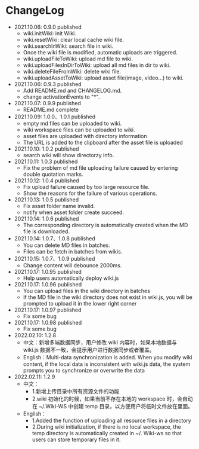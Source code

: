 # ChangeLog

- 2021.10.06: 0.9.0 published
  - wiki.initWiki: init Wiki.
  - wiki.resetWiki: clear local cache wiki file.
  - wiki.searchInWiki: search file in wiki.
  - Once the wiki file is modified, automatic uploads are triggered.
  - wiki.uploadFileToWiki: upload md file to wiki.
  - wiki.uploadFilesInDirToWiki: upload all md files in dir to wiki.
  - wiki.deleteFileFromWiki: delete wiki file.
  - wiki.uploadAssetToWiki: upload asset file(image, video...) to wiki.
- 2021.10.06: 0.9.3 published
  - Add README.md and CHANGELOG.md.
  - change activationEvents to "*".
- 2021.10.07: 0.9.9 published
  - README.md complete
- 2021.10.09: 1.0.0、1.0.1 published
  - empty md files can be uploaded to wiki.
  - wiki workspace files can be uploaded to wiki.
  - asset files are uploaded with directory information 
  - The URL is added to the clipboard after the asset file is uploaded
- 2021.10.10: 1.0.2 published
  - search wiki will show directorzy info.
- 2021.10.11: 1.0.3 published
  - Fix the problem of md file uploading failure caused by entering double quotation marks.
- 2021.10.12: 1.0.4 published
  - Fix upload failure caused by too large resource file.
  - Show the reasons for the failure of various operations.
- 2021.10.13: 1.0.5 published
  - Fix asset folder name invalid.
  - notify when asset folder create succeed.
- 2021.10.14: 1.0.6 published
  - The corresponding directory is automatically created when the MD file is downloaded.
- 2021.10.14: 1.0.7、1.0.8 published
  - You can delete MD files in batches.
  - Files can be fetch in batches from wikis.
- 2021.10.15: 1.0.7、1.0.9 published
  - Change content will debounce 2000ms.
- 2021.10.17: 1.0.95 published
  - Help users automatically deploy wiki.js
- 2021.10.17: 1.0.96 published
  - You can upload files in the wiki directory in batches
  - If the MD file in the wiki directory does not exist in wiki.js, you will be prompted to upload it in the lower right corner
- 2021.10.17: 1.0.97 published
  - Fix some bug
- 2021.10.17: 1.0.98 published
  - Fix some bug
- 2022.02.10: 1.2.8
  - 中文：新增多端数据同步，用户修改 wiki 内容时，如果本地数据与 wiki.js 数据不一致，会提示用户进行数据同步或者覆盖。
  - English：Multi-data synchronization is added. When you modify wiki content, if the local data is inconsistent with wiki.js data, the system prompts you to synchronize or overwrite the data
- 2022.02.11: 1.2.9
  - 中文：
    - 1.新增上传目录中所有资源文件的功能
    - 2.wiki 初始化的时候，如果当前不存在本地的 workspace 时，会自动在 ~/.Wiki-WS 中创建 temp 目录，以方便用户将临时文件放在里面。
  - English：
    - 1.Added the function of uploading all resource files in a directory 
    - 2.During wiki initialization, if there is no local workspace, the temp directory is automatically created in ~/. Wiki-ws so that users can store temporary files in it.
